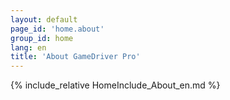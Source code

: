 ```yaml
---
layout: default
page_id: 'home.about'
group_id: home
lang: en
title: 'About GameDriver Pro'
---
```

{% include_relative HomeInclude_About_en.md %}